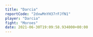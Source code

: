 ```yaml
---
title: "Darcia"
reportCode: "2dxwMnYH37rFJfN1"
player: "Darcia"
fight: "Moroes"
date: 2021-06-30T19:09:58.934000+00:00
---
```

